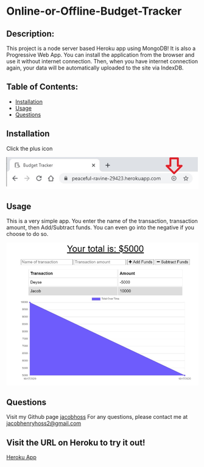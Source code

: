 # Online-or-Offline-Budget-Tracker

## Description:
This project is a node server based Heroku app using MongoDB! It is also a Progressive Web App. You can install the application from the browser and use it without internet connection. Then, when you have internet connection again, your data will be automatically uploaded to the site via IndexDB.
   
## Table of Contents:
* [Installation](#installation)
* [Usage](#usage)
* [Questions](#questions)

## Installation
Click the plus icon 

![Install](./images/install.jpg)

## Usage
This is a very simple app. You enter the name of the transaction, transaction amount, then Add/Subtract funds. You can even go into the negative if you choose to do so. 

![Main Page](./images/budget-tracker.jpg)

## Questions
Visit my Github page [jacobhoss](https://github.com/jacobhoss)
For any questions, please contact me at jacobhenryhoss2@gmail.com 

## Visit the URL on Heroku to try it out!

[Heroku App](https://peaceful-ravine-29423.herokuapp.com/)